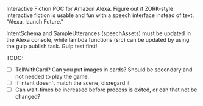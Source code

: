 Interactive Fiction POC for Amazon Alexa. Figure out if ZORK-style interactive fiction is usable and fun with a speech interface instead of text.
"Alexa, launch Future."

IntentSchema and SampleUtterances (speechAssets) must be updated in the Alexa console, while lambda functions (src) can be updated by using the gulp publish task. Gulp test first!

TODO:
- [ ] TellWithCard? Can you put images in cards? Should be secondary and not needed to play the game.
- [ ] If intent doesn't match the scene, disregard it
- [ ] Can wait-times be increased before process is exited, or can that not be changed?
